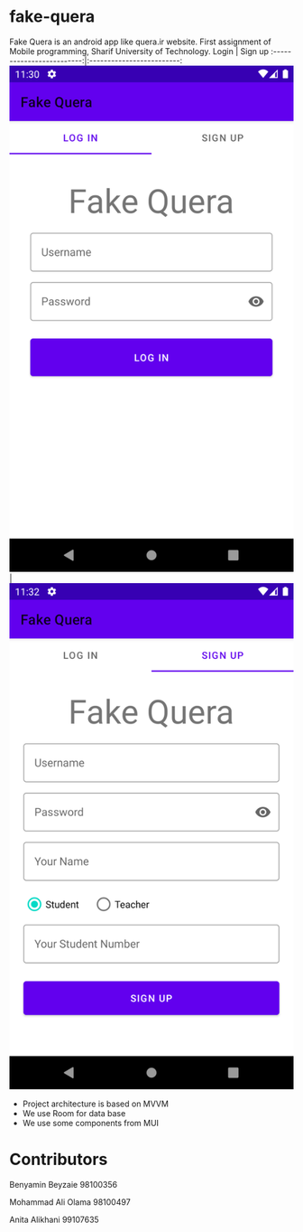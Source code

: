 # fake-quera
Fake Quera is an android app like quera.ir website. First assignment of Mobile programming, Sharif University of Technology.
Login            |  Sign up
:-------------------------:|:-------------------------:
![login](/screenshots/login.png) |  ![sign up](/screenshots/sign_up.png)



- Project architecture is based on MVVM 
- We use Room for data base
- We use some components from MUI

# Contributors
Benyamin Beyzaie 98100356

Mohammad Ali Olama 98100497

Anita Alikhani 99107635
